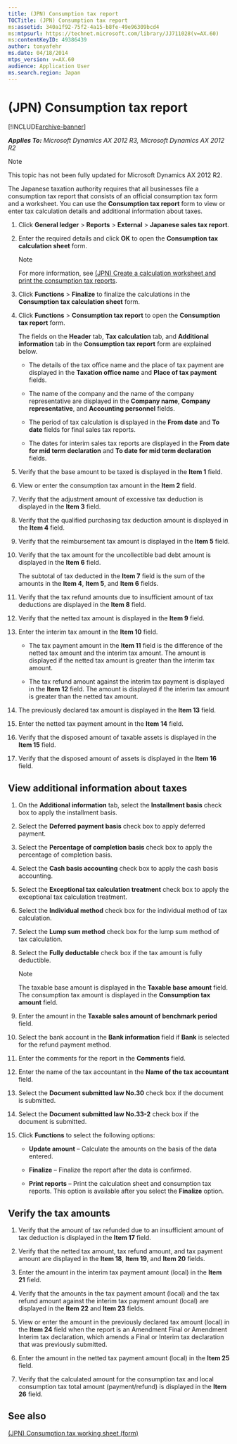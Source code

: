 ```yaml
---
title: (JPN) Consumption tax report
TOCTitle: (JPN) Consumption tax report
ms:assetid: 340a1f92-75f2-4a15-b8fe-49e96309bcd4
ms:mtpsurl: https://technet.microsoft.com/library/JJ711028(v=AX.60)
ms:contentKeyID: 49386439
author: tonyafehr
ms.date: 04/18/2014
mtps_version: v=AX.60
audience: Application User
ms.search.region: Japan
---
```


# (JPN) Consumption tax report 


[!INCLUDE[archive-banner](includes/archive-banner.md)]


_**Applies To:** Microsoft Dynamics AX 2012 R3, Microsoft Dynamics AX 2012 R2_


> [!NOTE]
> <P>This topic has not been fully updated for Microsoft Dynamics AX 2012 R2.</P>



The Japanese taxation authority requires that all businesses file a consumption tax report that consists of an official consumption tax form and a worksheet. You can use the **Consumption tax report** form to view or enter tax calculation details and additional information about taxes.

1.  Click **General ledger** \> **Reports** \> **External** \> **Japanese sales tax report**.

2.  Enter the required details and click **OK** to open the **Consumption tax calculation sheet** form.
    

    > [!NOTE]
    > <P>For more information, see <A href="jpn-create-a-calculation-worksheet-and-print-the-consumption-tax-reports.md">(JPN) Create a calculation worksheet and print the consumption tax reports</A>.</P>



3.  Click **Functions** \> **Finalize** to finalize the calculations in the **Consumption tax calculation sheet** form.

4.  Click **Functions** \> **Consumption tax report** to open the **Consumption tax report** form.
    
    The fields on the **Header** tab, **Tax calculation** tab, and **Additional information** tab in the **Consumption tax report** form are explained below.
    
      - The details of the tax office name and the place of tax payment are displayed in the **Taxation office name** and **Place of tax payment** fields.
    
      - The name of the company and the name of the company representative are displayed in the **Company name**, **Company representative**, and **Accounting personnel** fields.
    
      - The period of tax calculation is displayed in the **From date** and **To date** fields for final sales tax reports.
    
      - The dates for interim sales tax reports are displayed in the **From date for mid term declaration** and **To date for mid term declaration** fields.

5.  Verify that the base amount to be taxed is displayed in the **Item 1** field.

6.  View or enter the consumption tax amount in the **Item 2** field.

7.  Verify that the adjustment amount of excessive tax deduction is displayed in the **Item 3** field.

8.  Verify that the qualified purchasing tax deduction amount is displayed in the **Item 4** field.

9.  Verify that the reimbursement tax amount is displayed in the **Item 5** field.

10. Verify that the tax amount for the uncollectible bad debt amount is displayed in the **Item 6** field.
    
    The subtotal of tax deducted in the **Item 7** field is the sum of the amounts in the **Item 4**, **Item 5**, and **Item 6** fields.

11. Verify that the tax refund amounts due to insufficient amount of tax deductions are displayed in the **Item 8** field.

12. Verify that the netted tax amount is displayed in the **Item 9** field.

13. Enter the interim tax amount in the **Item 10** field.
    
      - The tax payment amount in the **Item 11** field is the difference of the netted tax amount and the interim tax amount. The amount is displayed if the netted tax amount is greater than the interim tax amount.
    
      - The tax refund amount against the interim tax payment is displayed in the **Item 12** field. The amount is displayed if the interim tax amount is greater than the netted tax amount.

14. The previously declared tax amount is displayed in the **Item 13** field.

15. Enter the netted tax payment amount in the **Item 14** field.

16. Verify that the disposed amount of taxable assets is displayed in the **Item 15** field.

17. Verify that the disposed amount of assets is displayed in the **Item 16** field.

## View additional information about taxes

1.  On the **Additional information** tab, select the **Installment basis** check box to apply the installment basis.

2.  Select the **Deferred payment basis** check box to apply deferred payment.

3.  Select the **Percentage of completion basis** check box to apply the percentage of completion basis.

4.  Select the **Cash basis accounting** check box to apply the cash basis accounting.

5.  Select the **Exceptional tax calculation treatment** check box to apply the exceptional tax calculation treatment.

6.  Select the **Individual method** check box for the individual method of tax calculation.

7.  Select the **Lump sum method** check box for the lump sum method of tax calculation.

8.  Select the **Fully deductable** check box if the tax amount is fully deductible.
    

    > [!NOTE]
    > <P>The taxable base amount is displayed in the <STRONG>Taxable base amount</STRONG> field. The consumption tax amount is displayed in the <STRONG>Consumption tax amount</STRONG> field.</P>



9.  Enter the amount in the **Taxable sales amount of benchmark period** field.

10. Select the bank account in the **Bank information** field if **Bank** is selected for the refund payment method.

11. Enter the comments for the report in the **Comments** field.

12. Enter the name of the tax accountant in the **Name of the tax accountant** field.

13. Select the **Document submitted law No.30** check box if the document is submitted.

14. Select the **Document submitted law No.33-2** check box if the document is submitted.

15. Click **Functions** to select the following options:
    
      - **Update amount** – Calculate the amounts on the basis of the data entered.
    
      - **Finalize** – Finalize the report after the data is confirmed.
    
      - **Print reports** – Print the calculation sheet and consumption tax reports. This option is available after you select the **Finalize** option.

## Verify the tax amounts

1.  Verify that the amount of tax refunded due to an insufficient amount of tax deduction is displayed in the **Item 17** field.

2.  Verify that the netted tax amount, tax refund amount, and tax payment amount are displayed in the **Item 18**, **Item 19**, and **Item 20** fields.

3.  Enter the amount in the interim tax payment amount (local) in the **Item 21** field.

4.  Verify that the amounts in the tax payment amount (local) and the tax refund amount against the interim tax payment amount (local) are displayed in the **Item 22** and **Item 23** fields.

5.  View or enter the amount in the previously declared tax amount (local) in the **Item 24** field when the report is an Amendment Final or Amendment Interim tax declaration, which amends a Final or Interim tax declaration that was previously submitted.

6.  Enter the amount in the netted tax payment amount (local) in the **Item 25** field.

7.  Verify that the calculated amount for the consumption tax and local consumption tax total amount (payment/refund) is displayed in the **Item 26** field.

## See also

[(JPN) Consumption tax working sheet (form)](https://technet.microsoft.com/library/jj710998\(v=ax.60\))

  



